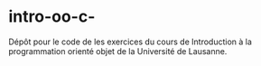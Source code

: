 # intro-oo-c-
Dépôt pour le code de les exercices du cours de Introduction à la programmation orienté objet de la Université de Lausanne.
